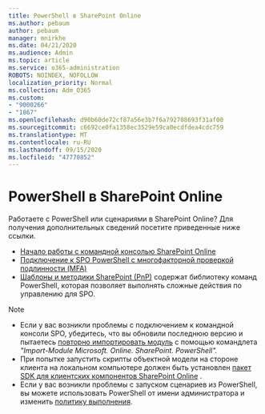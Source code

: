 ```yaml
---
title: PowerShell в SharePoint Online
ms.author: pebaum
author: pebaum
manager: mnirkhe
ms.date: 04/21/2020
ms.audience: Admin
ms.topic: article
ms.service: o365-administration
ROBOTS: NOINDEX, NOFOLLOW
localization_priority: Normal
ms.collection: Adm_O365
ms.custom:
- "9000266"
- "1867"
ms.openlocfilehash: d90b60de72cf87a56e3b7f6a792708693f31af00
ms.sourcegitcommit: c6692ce0fa1358ec3529e59ca0ecdfdea4cdc759
ms.translationtype: MT
ms.contentlocale: ru-RU
ms.lasthandoff: 09/15/2020
ms.locfileid: "47770852"
---
```

# <a name="sharepoint-online-powershell"></a>PowerShell в SharePoint Online

Работаете с PowerShell или сценариями в SharePoint Online? Для получения дополнительных сведений посетите приведенные ниже ссылки.
- [Начало работы с командной консолью SharePoint Online](https://docs.microsoft.com/powershell/sharepoint/sharepoint-online/connect-sharepoint-online?view=sharepoint-ps)
- [Подключение к SPO PowerShell с многофакторной проверкой подлинности (MFA)](https://docs.microsoft.com/powershell/sharepoint/sharepoint-online/connect-sharepoint-online?view=sharepoint-ps#to-connect-with-multifactor-authentication-mfa)
- [Шаблоны и методики SharePoint (PnP)](https://docs.microsoft.com/powershell/sharepoint/sharepoint-pnp/sharepoint-pnp-cmdlets?view=sharepoint-ps) содержат библиотеку команд PowerShell, которая позволяет выполнять сложные действия по управлению для SPO.

> [!NOTE]
> - Если у вас возникли проблемы с подключением к командной консоли SPO, убедитесь, что вы обновили последнюю версию и пытаетесь [повторно импортировать модуль](https://docs.microsoft.com/powershell/developer/module/importing-a-powershell-module) с помощью командлета *"Import-Module Microsoft. Online. SharePoint. PowerShell".*
> - При попытке запустить скрипты объектной модели на стороне клиента на локальном компьютере должен быть установлен [пакет SDK для клиентских компонентов SharePoint Online](https://www.microsoft.com/download/details.aspx?id=42038) .
> - Если у вас возникли проблемы с запуском сценариев из PowerShell, вы можете использовать PowerShell от имени администратора и изменить [политику выполнения](https://docs.microsoft.com/powershell/module/microsoft.powershell.core/about/about_execution_policies?view=powershell-6).